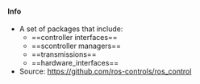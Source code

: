 #### Info
- A set of packages that include:
	- ==controller interfaces==
	- ==scontroller managers==
	- ==transmissions==
	- ==hardware_interfaces==
- Source: https://github.com/ros-controls/ros_control